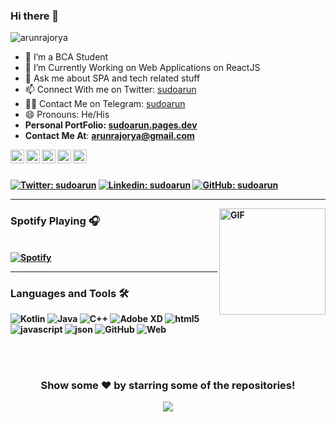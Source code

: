 ### Hi there 👋

<p align="left"> <img src="https://komarev.com/ghpvc/?username=arunrajorya&label=Views&color=blue&style=plastic" alt="arunrajorya" /> </p>


- 🌱 I’m a BCA Student
- 🤔 I’m Currently Working on Web Applications on ReactJS
- 💬 Ask me about SPA and tech related stuff
- 📫 Connect With me on Twitter: [sudoarun](https://twitter.com/sudoarun) 
- 🐱‍💻 Contact Me on Telegram: [sudoarun](https://telegram.me/sudoarun) 
- 😄 Pronouns: He/His
- <b>Personal PortFolio: <a href="https://sudoarun.pages.dev" target="_blank">sudoarun.pages.dev</a></b>
-  <b>Contact Me At</b>:
  <b><a href="mailto:arunrajorya@gmail.com"> arunrajorya@gmail.com</a><br/>


<a href="https://twitter.com/sudoarun">
  <img align="left" alt="Arun's Twitter" width="22px" src="https://sudoarun.droped.workers.dev/2:/files/github/twitter.png" />
</a>
<a href="https://www.linkedin.com/in/sudoarun/">
  <img align="left" alt="Arun's Linkdein" width="22px" src="https://sudoarun.droped.workers.dev/2:/files/github/linkedin.png" />
</a>
<a href="https://telegram.me/sudoarun">
  <img align="left" alt="Arun's Telegram" width="22px" src="https://sudoarun.droped.workers.dev/2:/files/github/telegram.png" />
</a>
<a href="https://www.instagram.com/hr30.arun/">
  <img align="left" alt="Arun's Instagram" width="22px" src="https://sudoarun.droped.workers.dev/2:/files/github/instagram.png" />
</a>
<a href="https://www.facebook.com/sudoarun/">
  <img align="left" alt="Arun's Facebook" width="22px" src="https://cdn.jsdelivr.net/npm/simple-icons@v3/icons/facebook.svg" />
</a>

<br/>
<br/>



[![Twitter: sudoarun](https://img.shields.io/twitter/follow/sudoarun?style=social)](https://twitter.com/sudoarun)
[![Linkedin: sudoarun](https://img.shields.io/badge/-sudoarun-blue?style=flat-square&logo=Linkedin&logoColor=white&link=https://www.linkedin.com/in/sudoarun/)](https://www.linkedin.com/in/sudoarun/)
[![GitHub: sudoarun](https://img.shields.io/github/followers/sudoarun?label=follow&style=social)](https://github.com/sudoarun)


---


<img align="right" alt="GIF" height="170px" src="https://c.tenor.com/mc3OyxhLazUAAAAC/doggo-doge.gif" />

### Spotify Playing 🎧

&nbsp; <br> [![Spotify](https://novatorem.vercel.app/api/spotify)](https://open.spotify.com/user/313qx3kod325qspkitdzhyxqidoq)

  </td>
  <td width="50%">
  
  
---

  
### Languages and Tools 🛠 

<img alt="Kotlin" src="https://img.shields.io/badge/React-20232A?style=for-the-badge&logo=react&logoColor=61DAFB" /> <img alt="Java" src="https://img.shields.io/badge/VSCode-0078D4?style=for-the-badge&logo=visual%20studio%20code&logoColor=white"/>    <img alt="C++" src="https://img.shields.io/badge/c++%20-%2300599C.svg?&style=for-the-badge&logo=c%2B%2B&ogoColor=white"/>  <img alt="Adobe XD" src="https://img.shields.io/badge/Font_Awesome-339AF0?style=for-the-badge&logo=fontawesome&logoColor=white"/> <img alt="html5" src="https://img.shields.io/badge/HTML5-E34F26?style=for-the-badge&logo=html5&logoColor=white" /> <img alt="javascript" src="https://img.shields.io/badge/JavaScript-323330?style=for-the-badge&logo=javascript&logoColor=F7DF1E" /> <img alt="json" src="https://img.shields.io/badge/json-5E5C5C?style=for-the-badge&logo=json&logoColor=white" />  <img alt="GitHub" src="https://img.shields.io/badge/GitHub%20Pages-222222?style=for-the-badge&logo=GitHub%20Pages&logoColor=white" />  <img alt="Web" src="https://img.shields.io/badge/firebase%20-%23039BE5.svg?&style=for-the-badge&logo=firebase"/>

  <br />
  <br />
  


<div align="center">

### Show some ❤️ by starring some of the repositories!

![](https://hit.yhype.me/github/profile?user_id=64367722)

</div>
